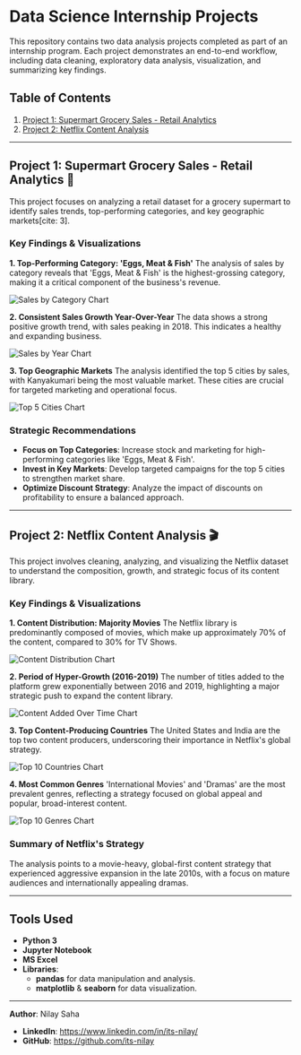 # Data Science Internship Projects

This repository contains two data analysis projects completed as part of an internship program. Each project demonstrates an end-to-end workflow, including data cleaning, exploratory data analysis, visualization, and summarizing key findings.

## Table of Contents
1.  [Project 1: Supermart Grocery Sales - Retail Analytics](#project-1-supermart-grocery-sales---retail-analytics)
2.  [Project 2: Netflix Content Analysis](#project-2-netflix-content-analysis)

---

## Project 1: Supermart Grocery Sales - Retail Analytics 🛒

This project focuses on analyzing a retail dataset for a grocery supermart to identify sales trends, top-performing categories, and key geographic markets[cite: 3].

### Key Findings & Visualizations

**1. Top-Performing Category: 'Eggs, Meat & Fish'**
The analysis of sales by category reveals that 'Eggs, Meat & Fish' is the highest-grossing category, making it a critical component of the business's revenue.

![Sales by Category Chart](images/supermart_category_sales.png)

**2. Consistent Sales Growth Year-Over-Year**
The data shows a strong positive growth trend, with sales peaking in 2018. This indicates a healthy and expanding business.

![Sales by Year Chart](images/supermart_yearly_sales.png)

**3. Top Geographic Markets**
The analysis identified the top 5 cities by sales, with Kanyakumari being the most valuable market. These cities are crucial for targeted marketing and operational focus.

![Top 5 Cities Chart](images/supermart_top_cities.png)

### Strategic Recommendations
* **Focus on Top Categories**: Increase stock and marketing for high-performing categories like 'Eggs, Meat & Fish'.
* **Invest in Key Markets**: Develop targeted campaigns for the top 5 cities to strengthen market share.
* **Optimize Discount Strategy**: Analyze the impact of discounts on profitability to ensure a balanced approach.

---

## Project 2: Netflix Content Analysis 🎬

This project involves cleaning, analyzing, and visualizing the Netflix dataset to understand the composition, growth, and strategic focus of its content library.

### Key Findings & Visualizations

**1. Content Distribution: Majority Movies**
The Netflix library is predominantly composed of movies, which make up approximately 70% of the content, compared to 30% for TV Shows.

![Content Distribution Chart](images/netflix_content_distribution.png)

**2. Period of Hyper-Growth (2016-2019)**
The number of titles added to the platform grew exponentially between 2016 and 2019, highlighting a major strategic push to expand the content library.

![Content Added Over Time Chart](images/netflix_growth_over_time.png)

**3. Top Content-Producing Countries**
The United States and India are the top two content producers, underscoring their importance in Netflix's global strategy.

![Top 10 Countries Chart](images/netflix_top_countries.png)

**4. Most Common Genres**
'International Movies' and 'Dramas' are the most prevalent genres, reflecting a strategy focused on global appeal and popular, broad-interest content.

![Top 10 Genres Chart](images/netflix_top_genres.png)

### Summary of Netflix's Strategy
The analysis points to a movie-heavy, global-first content strategy that experienced aggressive expansion in the late 2010s, with a focus on mature audiences and internationally appealing dramas.

---

## Tools Used
* **Python 3**
* **Jupyter Notebook**
* **MS Excel**
* **Libraries**:
    * **pandas** for data manipulation and analysis.
    * **matplotlib** & **seaborn** for data visualization.

---
**Author**: Nilay Saha
* **LinkedIn**: https://www.linkedin.com/in/its-nilay/
* **GitHub**: https://github.com/its-nilay
